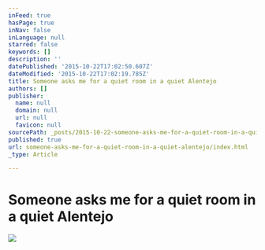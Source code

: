 ```yaml
---
inFeed: true
hasPage: true
inNav: false
inLanguage: null
starred: false
keywords: []
description: ''
datePublished: '2015-10-22T17:02:50.607Z'
dateModified: '2015-10-22T17:02:19.785Z'
title: Someone asks me for a quiet room in a quiet Alentejo
authors: []
publisher:
  name: null
  domain: null
  url: null
  favicon: null
sourcePath: _posts/2015-10-22-someone-asks-me-for-a-quiet-room-in-a-quiet-alentejo.md
published: true
url: someone-asks-me-for-a-quiet-room-in-a-quiet-alentejo/index.html
_type: Article

---
```

# Someone asks me for a quiet room in a quiet Alentejo
![](https://the-grid-user-content.s3-us-west-2.amazonaws.com/4dc3a529-d061-4f93-8f49-e924cfe16e83.jpg)